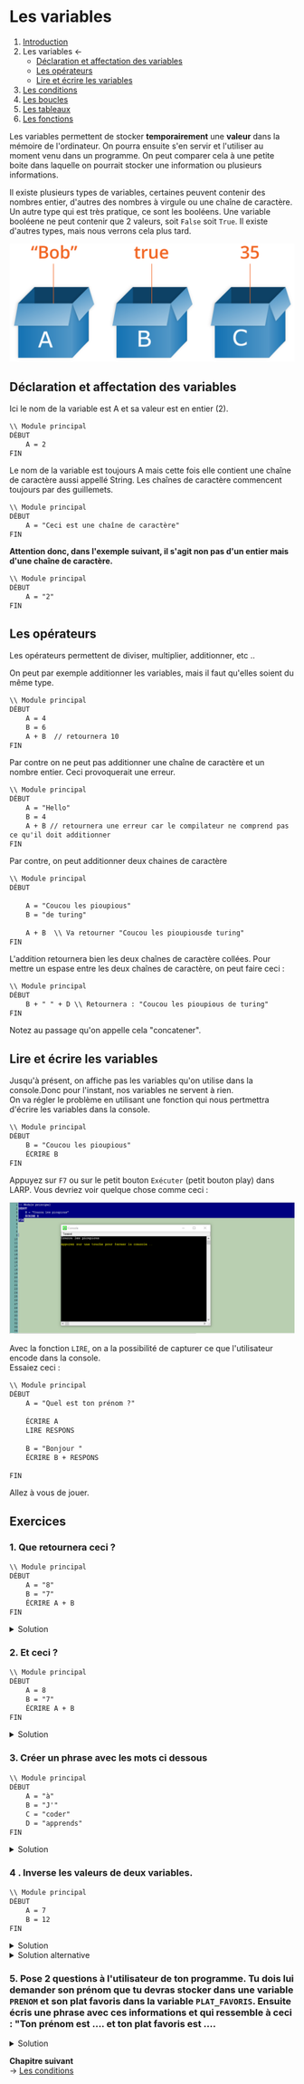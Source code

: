 # Les variables


1. [Introduction](../README.md)
1. Les variables ←
    * [Déclaration et affectation des variables](#déclaration-et-affectation-des-variables)
    * [Les opérateurs](#les-opérateurs)
    * [Lire et écrire les variables](#lire-et-écrire-les-variables)
1. [Les conditions](code/conditions.md)
1. [Les boucles](code/whileAndfor.md)
1. [Les tableaux](code/array.md)
1. [Les fonctions](code/function.md)


Les variables permettent de stocker **temporairement**  une **valeur** dans la mémoire de l'ordinateur. On pourra ensuite s'en servir et l'utiliser au moment venu dans un programme. On peut comparer cela à une petite boite dans laquelle on pourrait stocker une information ou plusieurs informations. 

Il existe plusieurs types de variables, certaines peuvent contenir des nombres entier, d'autres des nombres à virgule ou une chaîne de caractère. Un autre type qui est très pratique, ce sont les booléens. Une variable booléene ne peut contenir que 2 valeurs, soit ``False`` soit ``True``.  Il existe d'autres types, mais nous verrons cela plus tard.

![Les variables](./boxes.png)

## Déclaration et affectation des variables
Ici le nom de la variable est A et sa valeur est en entier (2).
````
\\ Module principal
DÉBUT
    A = 2
FIN
````

Le nom de la variable est toujours A mais cette fois elle contient une chaîne de caractère aussi appellé String. Les chaînes de caractère commencent toujours par des guillemets.
````
\\ Module principal
DÉBUT
    A = "Ceci est une chaîne de caractère"
FIN
````

**Attention donc, dans l'exemple suivant, il s'agit non pas d'un entier mais d'une chaîne de caractère.** 
````
\\ Module principal
DÉBUT
    A = "2"
FIN
````

## Les opérateurs
Les opérateurs permettent de diviser, multiplier, additionner, etc .. 

On  peut par exemple additionner les variables, mais il faut qu'elles soient du même type.
````
\\ Module principal
DÉBUT
    A = 4
    B = 6
    A + B  // retournera 10
FIN
````
Par contre on ne peut pas additionner une chaîne de caractère et un nombre entier. Ceci provoquerait une erreur.

````
\\ Module principal
DÉBUT
    A = "Hello"
    B = 4 
    A + B // retournera une erreur car le compilateur ne comprend pas ce qu'il doit additionner
FIN
````
 
Par contre, on peut additionner deux chaines de caractère

````
\\ Module principal
DÉBUT
   
    A = "Coucou les pioupious"
    B = "de turing"

    A + B  \\ Va retourner "Coucou les pioupiousde turing"
FIN
````

L'addition retournera bien les deux chaînes de caractère collées. Pour mettre un espase entre les deux chaînes de caractère, on peut faire ceci : 

````
\\ Module principal
DÉBUT
    B + " " + D \\ Retournera : "Coucou les pioupious de turing"
FIN
````
Notez au passage qu'on appelle cela "concatener".


## Lire et écrire les variables
Jusqu'à présent, on affiche pas les variables qu'on utilise dans la console.Donc pour l'instant, nos variables ne servent à rien.  
On va  régler le problème en utilisant une fonction qui nous pertmettra d'écrire les variables dans la console.  
````
\\ Module principal
DÉBUT
    B = "Coucou les pioupious"
    ÉCRIRE B
FIN
````
Appuyez sur ``F7`` ou sur le petit bouton ``Exécuter`` (petit bouton play) dans LARP. Vous devriez voir quelque chose comme ceci : 

![console](./CaptureConsole.PNG)


Avec la fonction ``LIRE``, on a la possibilité de capturer ce que l'utilisateur encode dans la console.   
Essaiez ceci : 

````
\\ Module principal
DÉBUT
    A = "Quel est ton prénom ?"

    ÉCRIRE A
    LIRE RESPONS

    B = "Bonjour "
    ÉCRIRE B + RESPONS   

FIN
````

Allez à vous de jouer.

## Exercices



### 1. Que retournera ceci ?
````
\\ Module principal
DÉBUT
    A = "8"
    B = "7"
    ÉCRIRE A + B
FIN
````
<details>
    <summary>Solution </summary>
    "87"
</details>

### 2. Et ceci ?
````
\\ Module principal
DÉBUT
    A = 8
    B = "7"
    ÉCRIRE A + B
FIN
````
<details>
    <summary>Solution </summary>
 
La réponse est **15**  
Dans un cas comme celui-là, le compilateur comprend qu'il doit interpréter ``B`` comme un nombre entier. Cela dit, on évite absoluement ce genre de chose. D'une part ça ne fonctionnera pas dans tous les langages et d'autres part, ça peut porter à confusion et générer des erreurs ou des résultats inattendus.
</details>



### 3. Créer un phrase avec les mots ci dessous

````
\\ Module principal
DÉBUT
    A = "à"
    B = "J'"
    C = "coder"
    D = "apprends"
FIN
````

<details>
    <summary>Solution</summary>

````
\\ Module principal
DÉBUT
    A = "à"
    B = "J'"
    C = "coder"
    D = "apprends"

    ÉCRIRE B + " " + D + " " + A + " " + C
FIN
````
</details>

### 4 . Inverse les valeurs de deux variables.
```
\\ Module principal
DÉBUT
    A = 7
    B = 12 
FIN
```

<details> 
  <summary>Solution </summary>

```
\\ Module principal
DÉBUT
    A = 7
    B = 12     
    \\ On doit créer une variable C qui contiendra une des valeurs
    C = A
    A = B
    B = C 
    ÉCRIRE  "A vaut " + A
    ÉCRIRE  "B vaut " + B    
FIN
``` 
</details>

<details> 
  <summary>Solution alternative</summary>

```
\\ Module principal
DÉBUT
    A = 7
    B = 12     
    \\ Sans créer de variable supplémentaire
    
    A = A - B
    B = A + B 
    A = B - A            
FIN
``` 
</details>

### 5. Pose 2 questions à l'utilisateur de ton programme. Tu dois lui demander son prénom que tu devras stocker dans une variable ``PRENOM`` et son plat favoris dans la variable ``PLAT_FAVORIS``. Ensuite écris une phrase avec ces informations et qui ressemble à ceci : "Ton prénom est .... et ton plat favoris est ....

<details>
    <summary>Solution</summary>

````
\\ Module principal
DÉBUT
    ÉCRIRE "Quel est ton prénom ?"
    LIRE PRENOM
    ÉCRIRE  "Quel est ton plat favoris ?"
    LIRE PLAT_FAVORIS   
    ÉCRIRE "Ton prénom est " + PRENOM + " et tu aimes "  + PLAT_FAVORIS
FIN
````
</details>    
  
    
    
**Chapitre suivant**  
-> [Les conditions](./conditions.md)  





